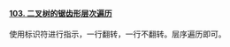 #### [103. 二叉树的锯齿形层次遍历](https://leetcode-cn.com/problems/binary-tree-zigzag-level-order-traversal/)

使用标识符进行指示，一行翻转，一行不翻转。层序遍历即可。

